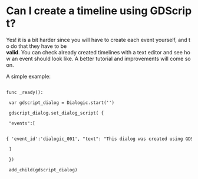 # Can I create a timeline using GDScript?

Yes! it is a bit harder since you will have to create each event yourself, and to do that they have to be **valid**. You can check already created timelines with a text editor and see how an event should look like. A better tutorial and improvements will come soon.


A simple example:

```gdscript

func _ready():

 var gdscript_dialog = Dialogic.start('')

 gdscript_dialog.set_dialog_script( {

 "events":[

 { 'event_id':'dialogic_001', "text": "This dialog was created using GDScript!"}

 ]

 })

 add_child(gdscript_dialog)

```